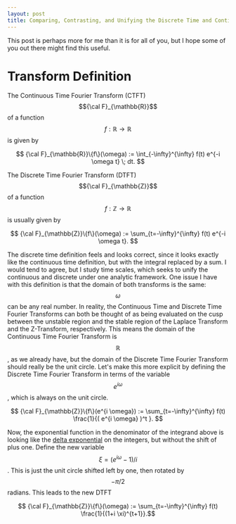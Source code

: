 ```yaml
---
layout: post
title: Comparing, Contrasting, and Unifying the Discrete Time and Continuous Time Fourier Transforms
---
```


This post is perhaps more for me than it is for all of you, but I hope some of you out there might find this useful.

# Transform Definition
The Continuous Time Fourier Transform (CTFT) $${\cal F}_{\mathbb{R}}$$ of a function $$f:\mathbb{R} \rightarrow \mathbb{R}$$ is given by

$$ {\cal F}_{\mathbb{R}}\{f\}(\omega) := \int_{-\infty}^{\infty} f(t) e^{-i \omega t} \; dt. $$

The Discrete Time Fourier Transform (DTFT) $${\cal F}_{\mathbb{Z}}$$ of a function $$f:\mathbb{Z} \rightarrow \mathbb{R}$$ is usually given by

$$ {\cal F}_{\mathbb{Z}}\{f\}(\omega) := \sum_{t=-\infty}^{\infty} f(t) e^{-i \omega t}. $$

The discrete time definition feels and looks correct, since it looks exactly like the continuous time definition, but with the integral replaced by a sum. I would tend to agree, but I study time scales, which seeks to unify the continuous and discrete under one analytic framework. One issue I have with this definition is that the domain of both transforms is the same: $$\omega$$ can be any real number. In reality, the Continuous Time and Discrete Time Fourier Transforms can both be thought of as being evaluated on the cusp between the unstable region and the stable region of the Laplace Transform and the Z-Transform, respectively. This means the domain of the Continuous Time Fourier Transform is $$\mathbb{R}$$, as we already have, but the domain of the Discrete Time Fourier Transform should really be the unit circle. Let's make this more explicit by defining the Discrete Time Fourier Transform in terms of the variable $$e^{i \omega}$$, which is always on the unit circle.

$$ {\cal F}_{\mathbb{Z}}\{f\}(e^{i \omega}) := \sum_{t=-\infty}^{\infty} f(t) \frac{1}{( e^{i \omega} )^t }. $$

Now, the exponential function in the denominator of the integrand above is looking like the [delta exponential](http://timescalewiki.org/index.php/Delta_exponential) on the integers, but without the shift of plus one. Define the new variable $$\xi = (e^{i \omega} -1)/i$$. This is just the unit circle shifted left by one, then rotated by $$-\pi/2$$ radians. This leads to the new DTFT

$$ {\cal F}_{\mathbb{Z}}\{f\}(\omega) := \sum_{t=-\infty}^{\infty} f(t) \frac{1}{(1+i \xi)^{t+1}}.$$
